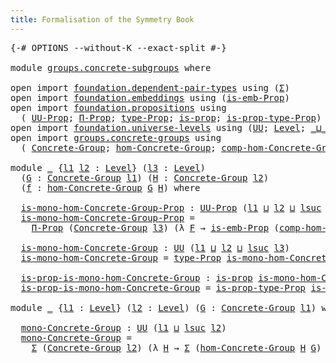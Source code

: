 ```yaml
---
title: Formalisation of the Symmetry Book
---
```


<pre class="Agda"><a id="60" class="Symbol">{-#</a> <a id="64" class="Keyword">OPTIONS</a> <a id="72" class="Pragma">--without-K</a> <a id="84" class="Pragma">--exact-split</a> <a id="98" class="Symbol">#-}</a>

<a id="103" class="Keyword">module</a> <a id="110" href="groups.concrete-subgroups.html" class="Module">groups.concrete-subgroups</a> <a id="136" class="Keyword">where</a>

<a id="143" class="Keyword">open</a> <a id="148" class="Keyword">import</a> <a id="155" href="foundation.dependent-pair-types.html" class="Module">foundation.dependent-pair-types</a> <a id="187" class="Keyword">using</a> <a id="193" class="Symbol">(</a><a id="194" href="foundation-core.dependent-pair-types.html#502" class="Record">Σ</a><a id="195" class="Symbol">)</a>
<a id="197" class="Keyword">open</a> <a id="202" class="Keyword">import</a> <a id="209" href="foundation.embeddings.html" class="Module">foundation.embeddings</a> <a id="231" class="Keyword">using</a> <a id="237" class="Symbol">(</a><a id="238" href="foundation.embeddings.html#1301" class="Function">is-emb-Prop</a><a id="249" class="Symbol">)</a>
<a id="251" class="Keyword">open</a> <a id="256" class="Keyword">import</a> <a id="263" href="foundation.propositions.html" class="Module">foundation.propositions</a> <a id="287" class="Keyword">using</a>
  <a id="295" class="Symbol">(</a> <a id="297" href="foundation-core.propositions.html#1322" class="Function">UU-Prop</a><a id="304" class="Symbol">;</a> <a id="306" href="foundation.propositions.html#1941" class="Function">Π-Prop</a><a id="312" class="Symbol">;</a> <a id="314" href="foundation-core.propositions.html#1424" class="Function">type-Prop</a><a id="323" class="Symbol">;</a> <a id="325" href="foundation-core.propositions.html#1246" class="Function">is-prop</a><a id="332" class="Symbol">;</a> <a id="334" href="foundation-core.propositions.html#1491" class="Function">is-prop-type-Prop</a><a id="351" class="Symbol">)</a>
<a id="353" class="Keyword">open</a> <a id="358" class="Keyword">import</a> <a id="365" href="foundation.universe-levels.html" class="Module">foundation.universe-levels</a> <a id="392" class="Keyword">using</a> <a id="398" class="Symbol">(</a><a id="399" href="foundation-core.universe-levels.html#222" class="Primitive">UU</a><a id="401" class="Symbol">;</a> <a id="403" href="Agda.Primitive.html#597" class="Postulate">Level</a><a id="408" class="Symbol">;</a> <a id="410" href="Agda.Primitive.html#810" class="Primitive Operator">_⊔_</a><a id="413" class="Symbol">;</a> <a id="415" href="Agda.Primitive.html#780" class="Primitive">lsuc</a><a id="419" class="Symbol">)</a>
<a id="421" class="Keyword">open</a> <a id="426" class="Keyword">import</a> <a id="433" href="groups.concrete-groups.html" class="Module">groups.concrete-groups</a> <a id="456" class="Keyword">using</a>
  <a id="464" class="Symbol">(</a> <a id="466" href="groups.concrete-groups.html#1976" class="Function">Concrete-Group</a><a id="480" class="Symbol">;</a> <a id="482" href="groups.concrete-groups.html#6982" class="Function">hom-Concrete-Group</a><a id="500" class="Symbol">;</a> <a id="502" href="groups.concrete-groups.html#10557" class="Function">comp-hom-Concrete-Group</a><a id="525" class="Symbol">)</a>

<a id="528" class="Keyword">module</a> <a id="535" href="groups.concrete-subgroups.html#535" class="Module">_</a> <a id="537" class="Symbol">{</a><a id="538" href="groups.concrete-subgroups.html#538" class="Bound">l1</a> <a id="541" href="groups.concrete-subgroups.html#541" class="Bound">l2</a> <a id="544" class="Symbol">:</a> <a id="546" href="Agda.Primitive.html#597" class="Postulate">Level</a><a id="551" class="Symbol">}</a> <a id="553" class="Symbol">(</a><a id="554" href="groups.concrete-subgroups.html#554" class="Bound">l3</a> <a id="557" class="Symbol">:</a> <a id="559" href="Agda.Primitive.html#597" class="Postulate">Level</a><a id="564" class="Symbol">)</a>
  <a id="568" class="Symbol">(</a><a id="569" href="groups.concrete-subgroups.html#569" class="Bound">G</a> <a id="571" class="Symbol">:</a> <a id="573" href="groups.concrete-groups.html#1976" class="Function">Concrete-Group</a> <a id="588" href="groups.concrete-subgroups.html#538" class="Bound">l1</a><a id="590" class="Symbol">)</a> <a id="592" class="Symbol">(</a><a id="593" href="groups.concrete-subgroups.html#593" class="Bound">H</a> <a id="595" class="Symbol">:</a> <a id="597" href="groups.concrete-groups.html#1976" class="Function">Concrete-Group</a> <a id="612" href="groups.concrete-subgroups.html#541" class="Bound">l2</a><a id="614" class="Symbol">)</a>
  <a id="618" class="Symbol">(</a><a id="619" href="groups.concrete-subgroups.html#619" class="Bound">f</a> <a id="621" class="Symbol">:</a> <a id="623" href="groups.concrete-groups.html#6982" class="Function">hom-Concrete-Group</a> <a id="642" href="groups.concrete-subgroups.html#569" class="Bound">G</a> <a id="644" href="groups.concrete-subgroups.html#593" class="Bound">H</a><a id="645" class="Symbol">)</a> <a id="647" class="Keyword">where</a>

  <a id="656" href="groups.concrete-subgroups.html#656" class="Function">is-mono-hom-Concrete-Group-Prop</a> <a id="688" class="Symbol">:</a> <a id="690" href="foundation-core.propositions.html#1322" class="Function">UU-Prop</a> <a id="698" class="Symbol">(</a><a id="699" href="groups.concrete-subgroups.html#538" class="Bound">l1</a> <a id="702" href="Agda.Primitive.html#810" class="Primitive Operator">⊔</a> <a id="704" href="groups.concrete-subgroups.html#541" class="Bound">l2</a> <a id="707" href="Agda.Primitive.html#810" class="Primitive Operator">⊔</a> <a id="709" href="Agda.Primitive.html#780" class="Primitive">lsuc</a> <a id="714" href="groups.concrete-subgroups.html#554" class="Bound">l3</a><a id="716" class="Symbol">)</a>
  <a id="720" href="groups.concrete-subgroups.html#656" class="Function">is-mono-hom-Concrete-Group-Prop</a> <a id="752" class="Symbol">=</a>
    <a id="758" href="foundation.propositions.html#1941" class="Function">Π-Prop</a> <a id="765" class="Symbol">(</a><a id="766" href="groups.concrete-groups.html#1976" class="Function">Concrete-Group</a> <a id="781" href="groups.concrete-subgroups.html#554" class="Bound">l3</a><a id="783" class="Symbol">)</a> <a id="785" class="Symbol">(λ</a> <a id="788" href="groups.concrete-subgroups.html#788" class="Bound">F</a> <a id="790" class="Symbol">→</a> <a id="792" href="foundation.embeddings.html#1301" class="Function">is-emb-Prop</a> <a id="804" class="Symbol">(</a><a id="805" href="groups.concrete-groups.html#10557" class="Function">comp-hom-Concrete-Group</a> <a id="829" href="groups.concrete-subgroups.html#788" class="Bound">F</a> <a id="831" href="groups.concrete-subgroups.html#569" class="Bound">G</a> <a id="833" href="groups.concrete-subgroups.html#593" class="Bound">H</a> <a id="835" href="groups.concrete-subgroups.html#619" class="Bound">f</a><a id="836" class="Symbol">))</a>

  <a id="842" href="groups.concrete-subgroups.html#842" class="Function">is-mono-hom-Concrete-Group</a> <a id="869" class="Symbol">:</a> <a id="871" href="foundation-core.universe-levels.html#222" class="Primitive">UU</a> <a id="874" class="Symbol">(</a><a id="875" href="groups.concrete-subgroups.html#538" class="Bound">l1</a> <a id="878" href="Agda.Primitive.html#810" class="Primitive Operator">⊔</a> <a id="880" href="groups.concrete-subgroups.html#541" class="Bound">l2</a> <a id="883" href="Agda.Primitive.html#810" class="Primitive Operator">⊔</a> <a id="885" href="Agda.Primitive.html#780" class="Primitive">lsuc</a> <a id="890" href="groups.concrete-subgroups.html#554" class="Bound">l3</a><a id="892" class="Symbol">)</a>
  <a id="896" href="groups.concrete-subgroups.html#842" class="Function">is-mono-hom-Concrete-Group</a> <a id="923" class="Symbol">=</a> <a id="925" href="foundation-core.propositions.html#1424" class="Function">type-Prop</a> <a id="935" href="groups.concrete-subgroups.html#656" class="Function">is-mono-hom-Concrete-Group-Prop</a>

  <a id="970" href="groups.concrete-subgroups.html#970" class="Function">is-prop-is-mono-hom-Concrete-Group</a> <a id="1005" class="Symbol">:</a> <a id="1007" href="foundation-core.propositions.html#1246" class="Function">is-prop</a> <a id="1015" href="groups.concrete-subgroups.html#842" class="Function">is-mono-hom-Concrete-Group</a>
  <a id="1044" href="groups.concrete-subgroups.html#970" class="Function">is-prop-is-mono-hom-Concrete-Group</a> <a id="1079" class="Symbol">=</a> <a id="1081" href="foundation-core.propositions.html#1491" class="Function">is-prop-type-Prop</a> <a id="1099" href="groups.concrete-subgroups.html#656" class="Function">is-mono-hom-Concrete-Group-Prop</a>

<a id="1132" class="Keyword">module</a> <a id="1139" href="groups.concrete-subgroups.html#1139" class="Module">_</a> <a id="1141" class="Symbol">{</a><a id="1142" href="groups.concrete-subgroups.html#1142" class="Bound">l1</a> <a id="1145" class="Symbol">:</a> <a id="1147" href="Agda.Primitive.html#597" class="Postulate">Level</a><a id="1152" class="Symbol">}</a> <a id="1154" class="Symbol">(</a><a id="1155" href="groups.concrete-subgroups.html#1155" class="Bound">l2</a> <a id="1158" class="Symbol">:</a> <a id="1160" href="Agda.Primitive.html#597" class="Postulate">Level</a><a id="1165" class="Symbol">)</a> <a id="1167" class="Symbol">(</a><a id="1168" href="groups.concrete-subgroups.html#1168" class="Bound">G</a> <a id="1170" class="Symbol">:</a> <a id="1172" href="groups.concrete-groups.html#1976" class="Function">Concrete-Group</a> <a id="1187" href="groups.concrete-subgroups.html#1142" class="Bound">l1</a><a id="1189" class="Symbol">)</a> <a id="1191" class="Keyword">where</a>

  <a id="1200" href="groups.concrete-subgroups.html#1200" class="Function">mono-Concrete-Group</a> <a id="1220" class="Symbol">:</a> <a id="1222" href="foundation-core.universe-levels.html#222" class="Primitive">UU</a> <a id="1225" class="Symbol">(</a><a id="1226" href="groups.concrete-subgroups.html#1142" class="Bound">l1</a> <a id="1229" href="Agda.Primitive.html#810" class="Primitive Operator">⊔</a> <a id="1231" href="Agda.Primitive.html#780" class="Primitive">lsuc</a> <a id="1236" href="groups.concrete-subgroups.html#1155" class="Bound">l2</a><a id="1238" class="Symbol">)</a>
  <a id="1242" href="groups.concrete-subgroups.html#1200" class="Function">mono-Concrete-Group</a> <a id="1262" class="Symbol">=</a>
    <a id="1268" href="foundation-core.dependent-pair-types.html#502" class="Record">Σ</a> <a id="1270" class="Symbol">(</a><a id="1271" href="groups.concrete-groups.html#1976" class="Function">Concrete-Group</a> <a id="1286" href="groups.concrete-subgroups.html#1155" class="Bound">l2</a><a id="1288" class="Symbol">)</a> <a id="1290" class="Symbol">(λ</a> <a id="1293" href="groups.concrete-subgroups.html#1293" class="Bound">H</a> <a id="1295" class="Symbol">→</a> <a id="1297" href="foundation-core.dependent-pair-types.html#502" class="Record">Σ</a> <a id="1299" class="Symbol">(</a><a id="1300" href="groups.concrete-groups.html#6982" class="Function">hom-Concrete-Group</a> <a id="1319" href="groups.concrete-subgroups.html#1293" class="Bound">H</a> <a id="1321" href="groups.concrete-subgroups.html#1168" class="Bound">G</a><a id="1322" class="Symbol">)</a> <a id="1324" class="Symbol">λ</a> <a id="1326" href="groups.concrete-subgroups.html#1326" class="Bound">f</a> <a id="1328" class="Symbol">→</a> <a id="1330" href="groups.concrete-subgroups.html#842" class="Function">is-mono-hom-Concrete-Group</a> <a id="1357" href="groups.concrete-subgroups.html#1155" class="Bound">l2</a> <a id="1360" href="groups.concrete-subgroups.html#1293" class="Bound">H</a> <a id="1362" href="groups.concrete-subgroups.html#1168" class="Bound">G</a> <a id="1364" href="groups.concrete-subgroups.html#1326" class="Bound">f</a><a id="1365" class="Symbol">)</a>
</pre>